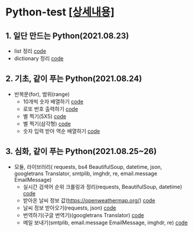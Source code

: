 # Python-test [[상세내용]](https://github.com/kbjung/LikeLion_13th_DataCourse/tree/main/online_class#readme)

## 1. 일단 만드는 Python(2021.08.23)
  - list 정리 [code](https://github.com/kbjung/LikeLion_13th_DataCourse/blob/main/online_class/1.%20%EC%9D%BC%EB%8B%A8%20%EB%A7%8C%EB%93%9C%EB%8A%94%20Python/list.py)
  - dictionary 정리 [code](https://github.com/kbjung/LikeLion_13th_DataCourse/blob/main/online_class/1.%20%EC%9D%BC%EB%8B%A8%20%EB%A7%8C%EB%93%9C%EB%8A%94%20Python/dictionary.py)

## 2. 기초, 같이 푸는 Python(2021.08.24)
  + 반복문(for), 범위(range)
    - 10개씩 숫자 배열하기 [code](https://github.com/kbjung/LikeLion_13th_DataCourse/blob/main/online_class/2.%20%5B%EA%B8%B0%EC%B4%88%5D%20%EA%B0%99%EC%9D%B4%20%ED%91%B8%EB%8A%94%20PYTHON/10%EA%B0%9C%EC%94%A9%20%EC%88%AB%EC%9E%90%20%EB%B0%B0%EC%97%B4%ED%95%98%EA%B8%B0.py)
    - 로또 번호 출력하기 [code](https://github.com/kbjung/LikeLion_13th_DataCourse/blob/main/online_class/2.%20%5B%EA%B8%B0%EC%B4%88%5D%20%EA%B0%99%EC%9D%B4%20%ED%91%B8%EB%8A%94%20PYTHON/%EB%A1%9C%EB%98%90%20%EB%B2%88%ED%98%B8%20%EC%B6%9C%EB%A0%A5%ED%95%98%EA%B8%B0.py)
    - 별 찍기(5X5) [code](https://github.com/kbjung/LikeLion_13th_DataCourse/blob/main/online_class/2.%20%5B%EA%B8%B0%EC%B4%88%5D%20%EA%B0%99%EC%9D%B4%20%ED%91%B8%EB%8A%94%20PYTHON/%EB%B3%84%20%EC%B0%8D%EA%B8%B0%201.py)
    - 별 찍기(삼각형) [code](https://github.com/kbjung/LikeLion_13th_DataCourse/blob/main/online_class/2.%20%5B%EA%B8%B0%EC%B4%88%5D%20%EA%B0%99%EC%9D%B4%20%ED%91%B8%EB%8A%94%20PYTHON/%EB%B3%84%20%EC%B0%8D%EA%B8%B0%202.py)
    - 숫자 입력 받아 역순 배열하기 [code](https://github.com/kbjung/LikeLion_13th_DataCourse/blob/main/online_class/2.%20%5B%EA%B8%B0%EC%B4%88%5D%20%EA%B0%99%EC%9D%B4%20%ED%91%B8%EB%8A%94%20PYTHON/%EC%97%AD%EC%88%9C%20%EB%B0%B0%EC%97%B4%ED%95%98%EA%B8%B0.py)

## 3. 심화, 같이 푸는 Python(2021.08.25~26)
  + 모듈, 라이브러리( requests, bs4 BeautifulSoup, datetime, json, googletrans Translator, smtplib, imghdr, re, email.message EmailMessage)
    - 실시간 검색어 순위 크롤링과 정리(requests, BeautifulSoup, datetime) [code](https://github.com/kbjung/LikeLion_13th_DataCourse/blob/main/online_class/3.%20%5B%EC%8B%AC%ED%99%94%5D%20%EA%B0%99%EC%9D%B4%20%ED%91%B8%EB%8A%94%20PYTHON/2.%20%EC%8B%A4%EC%8B%9C%EA%B0%84%20%EA%B2%80%EC%83%89%EC%96%B4%20%EC%88%9C%EC%9C%84%20%ED%81%AC%EB%A1%A4%EB%A7%81%EA%B3%BC%20%EC%A0%95%EB%A6%AC.py)
    - 받아온 날씨 정보 값(https://openweathermap.org/) [code](https://github.com/kbjung/LikeLion_13th_DataCourse/blob/main/online_class/3.%20%5B%EC%8B%AC%ED%99%94%5D%20%EA%B0%99%EC%9D%B4%20%ED%91%B8%EB%8A%94%20PYTHON/3.%20%EB%82%A0%EC%94%A8%20%EC%A0%95%EB%B3%B4%20%EA%B0%92.py)
    - 날씨 정보 받아오기(requests, json) [code](https://github.com/kbjung/LikeLion_13th_DataCourse/blob/main/online_class/3.%20%5B%EC%8B%AC%ED%99%94%5D%20%EA%B0%99%EC%9D%B4%20%ED%91%B8%EB%8A%94%20PYTHON/3.%20%EB%82%A0%EC%94%A8%20%EC%A0%95%EB%B3%B4%20%EB%B0%9B%EC%95%84%EC%98%A4%EA%B8%B0.py)
    - 번역하기(구글 번역기)(googletrans Translator) [code](https://github.com/kbjung/LikeLion_13th_DataCourse/blob/main/online_class/3.%20%5B%EC%8B%AC%ED%99%94%5D%20%EA%B0%99%EC%9D%B4%20%ED%91%B8%EB%8A%94%20PYTHON/4.%20%EB%B2%88%EC%97%AD%ED%95%98%EA%B8%B0.py)
    - 메일 보내기(smtplib, email.message EmailMessage, imghdr, re) [code](https://github.com/kbjung/LikeLion_13th_DataCourse/blob/main/online_class/3.%20%5B%EC%8B%AC%ED%99%94%5D%20%EA%B0%99%EC%9D%B4%20%ED%91%B8%EB%8A%94%20PYTHON/5.%20%EB%A9%94%EC%9D%BC%20%EB%B3%B4%EB%82%B4%EA%B8%B0.py)
